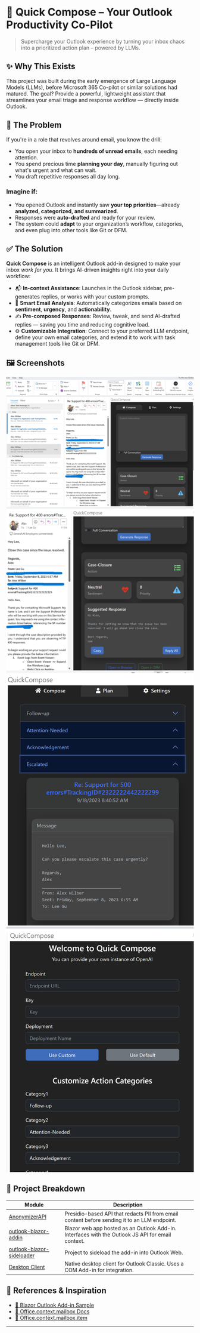 # 🚀 Quick Compose – Your Outlook Productivity Co-Pilot

> Supercharge your Outlook experience by turning your inbox chaos into a prioritized action plan – powered by LLMs.

## ✨ Why This Exists

This project was built during the early emergence of Large Language Models (LLMs), before Microsoft 365 Co-pilot or similar solutions had matured. The goal? Provide a powerful, lightweight assistant that streamlines your email triage and response workflow — directly inside Outlook.

## 🧠 The Problem

If you're in a role that revolves around email, you know the drill:

- You open your inbox to **hundreds of unread emails**, each needing attention.
- You spend precious time **planning your day**, manually figuring out what's urgent and what can wait.
- You draft repetitive responses all day long.

### Imagine if:
- You opened Outlook and instantly saw **your top priorities**—already **analyzed, categorized, and summarized**.
- Responses were **auto-drafted** and ready for your review.
- The system could **adapt** to your organization’s workflow, categories, and even plug into other tools like Git or DFM.

## ✅ The Solution

**Quick Compose** is an intelligent Outlook add-in designed to make your inbox *work for you*. It brings AI-driven insights right into your daily workflow:

- 📬 **In-context Assistance**: Launches in the Outlook sidebar, pre-generates replies, or works with your custom prompts.
- 🧠 **Smart Email Analysis**: Automatically categorizes emails based on **sentiment**, **urgency**, and **actionability**.
- ✍️ **Pre-composed Responses**: Review, tweak, and send AI-drafted replies — saving you time and reducing cognitive load.
- ⚙️ **Customizable Integration**: Connect to your preferred LLM endpoint, define your own email categories, and extend it to work with task management tools like Git or DFM.

## 🖼️ Screenshots

![1](assets/1.png)
![2](assets/2.png) 
![3](assets/3.png) 
![4](assets/4.png) 

## 🧩 Project Breakdown

| Module | Description |
|--------|-------------|
| [AnonymizerAPI](AnonymizerAPI) | Presidio-based API that redacts PII from email content before sending it to an LLM endpoint. |
| [outlook-blazor-addin](outlook-blazor-addin) | Blazor web app hosted as an Outlook Add-in. Interfaces with the Outlook JS API for email context. |
| [outlook-blazor-sideloader](outlook-blazor-sideloader) | Project to sideload the add-in into Outlook Web. |
| [Desktop Client](OutlookMAUI8) | Native desktop client for Outlook Classic. Uses a COM Add-in for integration. |

## 🔗 References & Inspiration

- [📘 Blazor Outlook Add-in Sample](https://github.com/OfficeDev/Office-Add-in-samples/tree/main/Samples/blazor-add-in/outlook-blazor-add-in)
- [📘 Office.context.mailbox Docs](https://learn.microsoft.com/en-us/javascript/api/requirement-sets/outlook/requirement-set-1.5/office.context.mailbox?view=powerpoint-js-preview)
- [📘 Office.context.mailbox.item](https://learn.microsoft.com/en-us/javascript/api/requirement-sets/outlook/requirement-set-1.5/office.context.mailbox.item?view=powerpoint-js-preview)

---

